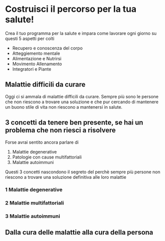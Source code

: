 # Costruisci il percorso per la tua salute! 

Crea il tuo programma per la salute e impara come lavorare ogni giorno su questi 5 aspetti per colti

 - Recupero e conoscenza del corpo
 - Atteggiemento mentale
 - Alimentazione e Nutrirsi
 - Movimento Allenamento
 - Integratori e Piante


## Malattie difficili da curare

Oggi ci si ammala di malattie difficili da curare. Sempre più sono le persone che non riescono a trovare una soluzione e che pur cercando di mantenere un buono stile di vita non riescono a mantenersi in salute.



## 3 concetti da tenere ben presente, se hai un problema che non riesci a risolvere

Forse avrai sentito ancora parlare di 

 1. Malattie degenerative
 2. Patologie con cause multifattoriali
 3. Malattie autoimmuni

Questi 3 concetti nascondono il segreto del perchè sempre più persone non riescono a trovare una soluzione definitiva alle loro malattie

### 1 Malattie degenerative

### 2 Malattie multifattoriali

### 3 Malattie autoimmuni



## Dalla cura delle malattie alla cura della persona



 
<!--stackedit_data:
eyJoaXN0b3J5IjpbLTgyMjcwOTEwMiwtNjgzODYzMjc3LDIwMj
czNjEwODFdfQ==
-->
